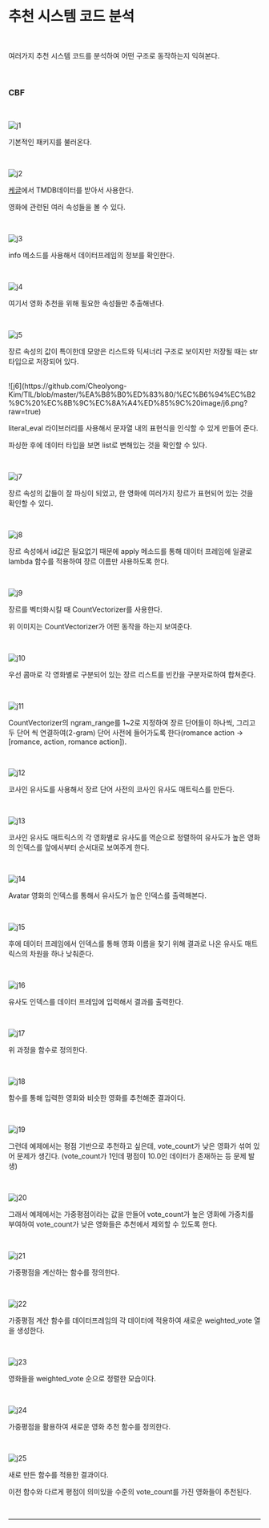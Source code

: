 # 추천 시스템 코드 분석

<br>

여러가지 추천 시스템 코드를 분석하여 어떤 구조로 동작하는지 익혀본다.

<br>

### CBF

<br>

![j1](https://github.com/Cheolyong-Kim/TIL/blob/master/%EA%B8%B0%ED%83%80/%EC%B6%94%EC%B2%9C%20%EC%8B%9C%EC%8A%A4%ED%85%9C%20image/j1.png?raw=true)

기본적인 패키지를 불러온다.

<br>

![j2](https://github.com/Cheolyong-Kim/TIL/blob/master/%EA%B8%B0%ED%83%80/%EC%B6%94%EC%B2%9C%20%EC%8B%9C%EC%8A%A4%ED%85%9C%20image/j2.png?raw=true)

[케글](https://www.kaggle.com/datasets/tmdb/tmdb-movie-metadata)에서 TMDB데이터를 받아서 사용한다.

영화에 관련된 여러 속성들을 볼 수 있다.

<br>

![j3](https://github.com/Cheolyong-Kim/TIL/blob/master/%EA%B8%B0%ED%83%80/%EC%B6%94%EC%B2%9C%20%EC%8B%9C%EC%8A%A4%ED%85%9C%20image/j3.png?raw=true)

info 메소드를 사용해서 데이터프레임의 정보를 확인한다.

<br>

![j4](https://github.com/Cheolyong-Kim/TIL/blob/master/%EA%B8%B0%ED%83%80/%EC%B6%94%EC%B2%9C%20%EC%8B%9C%EC%8A%A4%ED%85%9C%20image/j4.png?raw=true)

여기서 영화 추천을 위해 필요한 속성들만 추출해낸다.

<br>

![j5](https://github.com/Cheolyong-Kim/TIL/blob/master/%EA%B8%B0%ED%83%80/%EC%B6%94%EC%B2%9C%20%EC%8B%9C%EC%8A%A4%ED%85%9C%20image/j5.png?raw=true)

장르 속성의 값이 특이한데 모양은 리스트와 딕셔너리 구조로 보이지만 저장될 때는 str타입으로 저장되어 있다.

<br>
![j6](https://github.com/Cheolyong-Kim/TIL/blob/master/%EA%B8%B0%ED%83%80/%EC%B6%94%EC%B2%9C%20%EC%8B%9C%EC%8A%A4%ED%85%9C%20image/j6.png?raw=true)

literal_eval 라이브러리를 사용해서 문자열 내의 표현식을 인식할 수 있게 만들어 준다.

파싱한 후에 데이터 타입을 보면 list로 변해있는 것을 확인할 수 있다.

<br>

![j7](https://github.com/Cheolyong-Kim/TIL/blob/master/%EA%B8%B0%ED%83%80/%EC%B6%94%EC%B2%9C%20%EC%8B%9C%EC%8A%A4%ED%85%9C%20image/j7.png?raw=true)

장르 속성의 값들이 잘 파싱이 되었고, 한 영화에 여러가지 장르가 표현되어 있는 것을 확인할 수 있다.

<br>

![j8](https://github.com/Cheolyong-Kim/TIL/blob/master/%EA%B8%B0%ED%83%80/%EC%B6%94%EC%B2%9C%20%EC%8B%9C%EC%8A%A4%ED%85%9C%20image/j8.png?raw=true)

장르 속성에서 id값은 필요없기 때문에 apply 메소드를 통해 데이터 프레임에 일괄로 lambda 함수를 적용하여 장르 이름만 사용하도록 한다.

<br>

![j9](https://github.com/Cheolyong-Kim/TIL/blob/master/%EA%B8%B0%ED%83%80/%EC%B6%94%EC%B2%9C%20%EC%8B%9C%EC%8A%A4%ED%85%9C%20image/j9.png?raw=true)

장르를 벡터화시킬 때 CountVectorizer를 사용한다.

위 이미지는 CountVectorizer가 어떤 동작을 하는지 보여준다.

<br>

![j10](https://github.com/Cheolyong-Kim/TIL/blob/master/%EA%B8%B0%ED%83%80/%EC%B6%94%EC%B2%9C%20%EC%8B%9C%EC%8A%A4%ED%85%9C%20image/j10.png?raw=true)

우선 콤마로 각 영화별로 구분되어 있는 장르 리스트를 빈칸을 구분자로하여 합쳐준다.

<br>

![j11](https://github.com/Cheolyong-Kim/TIL/blob/master/%EA%B8%B0%ED%83%80/%EC%B6%94%EC%B2%9C%20%EC%8B%9C%EC%8A%A4%ED%85%9C%20image/j11.png?raw=true)

CountVectorizer의 ngram_range를 1~2로 지정하여 장르 단어들이 하나씩, 그리고 두 단어 씩 연결하여(2-gram) 단어 사전에 들어가도록 한다(romance action -> [romance, action, romance action]). 

<br>

![j12](https://github.com/Cheolyong-Kim/TIL/blob/master/%EA%B8%B0%ED%83%80/%EC%B6%94%EC%B2%9C%20%EC%8B%9C%EC%8A%A4%ED%85%9C%20image/j12.png?raw=true)

코사인 유사도를 사용해서 장르 단어 사전의 코사인 유사도 매트릭스를 만든다.

<br>

![j13](https://github.com/Cheolyong-Kim/TIL/blob/master/%EA%B8%B0%ED%83%80/%EC%B6%94%EC%B2%9C%20%EC%8B%9C%EC%8A%A4%ED%85%9C%20image/j13.png?raw=true)

코사인 유사도 매트릭스의 각 영화별로 유사도를 역순으로 정렬하여 유사도가 높은 영화의 인덱스를 앞에서부터 순서대로 보여주게 한다.

<br>

![j14](https://github.com/Cheolyong-Kim/TIL/blob/master/%EA%B8%B0%ED%83%80/%EC%B6%94%EC%B2%9C%20%EC%8B%9C%EC%8A%A4%ED%85%9C%20image/j14.png?raw=true)

Avatar 영화의 인덱스를 통해서 유사도가 높은 인덱스를 출력해본다.

<br>

![j15](https://github.com/Cheolyong-Kim/TIL/blob/master/%EA%B8%B0%ED%83%80/%EC%B6%94%EC%B2%9C%20%EC%8B%9C%EC%8A%A4%ED%85%9C%20image/j15.png?raw=true)

후에 데이터 프레임에서 인덱스를 통해 영화 이름을 찾기 위해 결과로 나온 유사도 매트릭스의 차원을 하나 낮춰준다.

<br>

![j16](https://github.com/Cheolyong-Kim/TIL/blob/master/%EA%B8%B0%ED%83%80/%EC%B6%94%EC%B2%9C%20%EC%8B%9C%EC%8A%A4%ED%85%9C%20image/j16.png?raw=true)

유사도 인덱스를 데이터 프레임에 입력해서 결과를 출력한다.

<br>

![j17](https://github.com/Cheolyong-Kim/TIL/blob/master/%EA%B8%B0%ED%83%80/%EC%B6%94%EC%B2%9C%20%EC%8B%9C%EC%8A%A4%ED%85%9C%20image/j17.png?raw=true)

위 과정을 함수로 정의한다.

<br>

![j18](https://github.com/Cheolyong-Kim/TIL/blob/master/%EA%B8%B0%ED%83%80/%EC%B6%94%EC%B2%9C%20%EC%8B%9C%EC%8A%A4%ED%85%9C%20image/j18.png?raw=true)

함수를 통해 입력한 영화와 비슷한 영화를 추천해준 결과이다.

<br>

![j19](https://github.com/Cheolyong-Kim/TIL/blob/master/%EA%B8%B0%ED%83%80/%EC%B6%94%EC%B2%9C%20%EC%8B%9C%EC%8A%A4%ED%85%9C%20image/j19.png?raw=true)

그런데 예제에서는 평점 기반으로 추천하고 싶은데, vote_count가 낮은 영화가 섞여 있어 문제가 생긴다. (vote_count가 1인데 평점이 10.0인 데이터가 존재하는 등 문제 발생)

<br>

![j20](https://github.com/Cheolyong-Kim/TIL/blob/master/%EA%B8%B0%ED%83%80/%EC%B6%94%EC%B2%9C%20%EC%8B%9C%EC%8A%A4%ED%85%9C%20image/j20.png?raw=true)

그래서 예제에서는 가중평점이라는 값을 만들어 vote_count가 높은 영화에 가중치를 부여하여 vote_count가 낮은 영화들은 추천에서 제외할 수 있도록 한다.

<br>

![j21](https://github.com/Cheolyong-Kim/TIL/blob/master/%EA%B8%B0%ED%83%80/%EC%B6%94%EC%B2%9C%20%EC%8B%9C%EC%8A%A4%ED%85%9C%20image/j21.png?raw=true)

가중평점을 계산하는 함수를 정의한다.

<br>

![j22](https://github.com/Cheolyong-Kim/TIL/blob/master/%EA%B8%B0%ED%83%80/%EC%B6%94%EC%B2%9C%20%EC%8B%9C%EC%8A%A4%ED%85%9C%20image/j22.png?raw=true)

가중평점 계산 함수를 데이터프레임의 각 데이터에 적용하여 새로운 weighted_vote 열을 생성한다.

<br>

![j23](https://github.com/Cheolyong-Kim/TIL/blob/master/%EA%B8%B0%ED%83%80/%EC%B6%94%EC%B2%9C%20%EC%8B%9C%EC%8A%A4%ED%85%9C%20image/j23.png?raw=true)

영화들을 weighted_vote 순으로 정렬한 모습이다.

<br>

![j24](https://github.com/Cheolyong-Kim/TIL/blob/master/%EA%B8%B0%ED%83%80/%EC%B6%94%EC%B2%9C%20%EC%8B%9C%EC%8A%A4%ED%85%9C%20image/j24.png?raw=true)

가중평점을 활용하여 새로운 영화 추천 함수를 정의한다.

<br>

![j25](https://github.com/Cheolyong-Kim/TIL/blob/master/%EA%B8%B0%ED%83%80/%EC%B6%94%EC%B2%9C%20%EC%8B%9C%EC%8A%A4%ED%85%9C%20image/j25.png?raw=true)

새로 만든 함수를 적용한 결과이다.

이전 함수와 다르게 평점이 의미있을 수준의 vote_count를 가진 영화들이 추천된다.

<br>

---

